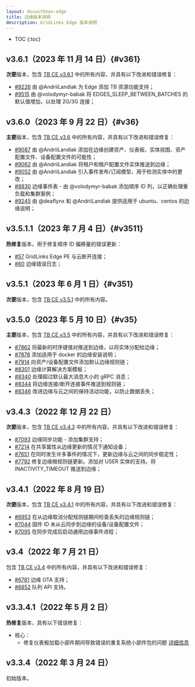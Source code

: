 ```yaml
---
layout: docwithnav-edge
title: 边缘版本说明
description: GridLinks Edge 版本说明
---
```


* TOC
{:toc}

## v3.6.1（2023 年 11 月 14 日）{#v361}

**次要**版本，包含 [TB CE v3.6.1](/docs/reference/releases/#v361) 中的所有内容，并具有以下改进和错误修复：

* [#9226](https://github.com/thingsboard/thingsboard/pull/9226) 由 @AndriiLandiak 为 Edge 添加 TB 资源功能支持；
* [#9515](https://github.com/thingsboard/thingsboard/pull/9515) 由 @volodymyr-babak 将 EDGES_SLEEP_BETWEEN_BATCHES 的默认值增加，以处理 2G/3G 连接；

## v3.6.0（2023 年 9 月 22 日）{#v36}

**主要**版本，包含 [TB CE v3.6](/docs/reference/releases/#v36) 中的所有内容，并具有以下改进和错误修复：

* [#9087](https://github.com/thingsboard/thingsboard/pull/9087) 由 @AndriiLandiak 添加在边缘创建资产、仪表板、实体视图、资产配置文件、设备配置文件的可能性；
* [#9062](https://github.com/thingsboard/thingsboard/pull/9062) 由 @AndriiLandiak 将租户和租户配置文件实体推送到边缘；
* [#9052](https://github.com/thingsboard/thingsboard/pull/9052) 由 @AndriiLandiak 引入事件发布/订阅模型，用于检测实体中的更改；
* [#8830](https://github.com/thingsboard/thingsboard/pull/8830) 边缘事件表 - 由 @volodymyr-babak 添加顺序 ID 列，以正确处理重负载和集群案例；
* [#9245](https://github.com/thingsboard/thingsboard/pull/9245) 由 @deaflynx 和 @AndriiLandiak 提供适用于 ubuntu、centos 的边缘说明；

## v3.5.1.1（2023 年 7 月 4 日）{#v3511}

**热修复**版本，用于修复顺序 ID 偏移量的错误更新：

* [#57](https://github.com/thingsboard/thingsboard-edge/issues/57) GridLinks Edge PE 与云断开连接；
* [#60](https://github.com/thingsboard/thingsboard-edge/issues/60) 边缘错误日志；

## v3.5.1（2023 年 6 月 1 日）{#v351}

**次要**版本，包含 [TB CE v3.5.1](/docs/reference/releases/#v351) 中的所有内容。

## v3.5.0（2023 年 5 月 10 日）{#v35}

**主要**版本，包含 [TB CE v3.5](/docs/reference/releases/#v35) 中的所有内容，并具有以下改进和错误修复：

* [#7862](https://github.com/thingsboard/thingsboard/pull/7862) 将最新的时序键值对推送到边缘，以将实体分配给边缘；
* [#7878](https://github.com/thingsboard/thingsboard/pull/7878) 添加适用于 docker 的边缘安装说明；
* [#7914](https://github.com/thingsboard/thingsboard/pull/7914) 向资产/设备配置文件添加默认边缘规则链；
* [#8301](https://github.com/thingsboard/thingsboard/pull/8301) 边缘计算解决方案模板；
* [#8340](https://github.com/thingsboard/thingsboard/pull/8340) 处理超过默认最大消息大小的 gRPC 消息；
* [#8344](https://github.com/thingsboard/thingsboard/pull/8344) 将边缘连接/断开连接事件推送到规则链；
* [#8346](https://github.com/thingsboard/thingsboard/pull/8346) 改进边缘与云之间的保持活动功能，以防止数据丢失；

## v3.4.3（2022 年 12 月 22 日）

**次要**版本，包含 [TB CE v3.4.3](/docs/reference/releases/#v343-december-21-2022) 中的所有内容，并具有以下改进和错误修复：

* [#7093](https://github.com/thingsboard/thingsboard/pull/7093) 边缘同步功能 - 添加集群支持；
* [#7214](https://github.com/thingsboard/thingsboard/pull/7214) 在共享属性从边缘更新的情况下通知设备；
* [#7651](https://github.com/thingsboard/thingsboard/pull/7651) 在同时发生许多事件的情况下，更新边缘与云之间的同步稳定性；
* [#7792](https://github.com/thingsboard/thingsboard/pull/7792) 修复边缘根规则链更新。添加对 USER 实体的支持。将 INACTIVITY_TIMEOUT 推送到边缘；

## v3.4.1（2022 年 8 月 19 日）

**次要**版本，包含 [TB CE v3.4.1](/docs/reference/releases/#v341-august-18-2022) 中的所有内容，并具有以下改进和错误修复：

* [#6953](https://github.com/thingsboard/thingsboard/pull/6953) 在从边缘取消分配规则链期间检查丢失的边缘规则链；
* [#7044](https://github.com/thingsboard/thingsboard/pull/7044) 固件 ID 未从云同步到边缘的设备/设备配置文件；
* [#7095](https://github.com/thingsboard/thingsboard/pull/7095) 在同步完成后启动通用边缘事件进程；

## v3.4（2022 年 7 月 21 日）

包含 [TB CE v3.4](/docs/reference/releases/#v34-july-19-2022) 中的所有内容，并具有以下改进和错误修复：

* [#6781](https://github.com/thingsboard/thingsboard/pull/6781) 边缘 OTA 支持；
* [#6852](https://github.com/thingsboard/thingsboard/pull/6852) 队列 API 支持。

## v3.3.4.1（2022 年 5 月 2 日）

**热修复**版本，具有以下错误修复：
* 核心：
    * 修复仪表板加载小部件期间导致错误的重复系统小部件包的问题 [详细信息](https://github.com/thingsboard/thingsboard-edge/issues/5)

## v3.3.4（2022 年 3 月 24 日）

初始版本。